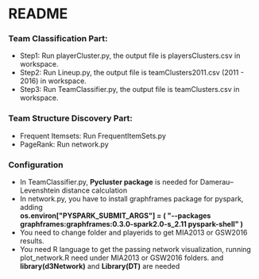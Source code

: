 # README

### Team Classification Part:
* Step1: Run playerCluster.py, the output file is playersClusters.csv in workspace.
* Step2: Run Lineup.py, the output file is teamClusters2011.csv (2011 - 2016) in workspace.
* Step3: Run TeamClassifier.py, the output file is teamClusters.csv  in workspace.

### Team Structure Discovery Part:
* Frequent Itemsets: Run FrequentItemSets.py
* PageRank: Run network.py

### Configuration
* In TeamClassifier.py, **Pycluster package** is needed for Damerau–Levenshtein distance calculation
* In network.py, you have to install graphframes package for pyspark, adding <br>
 **os.environ["PYSPARK_SUBMIT_ARGS"] = (
     "--packages graphframes:graphframes:0.3.0-spark2.0-s_2.11 pyspark-shell"
 )**
* You need to change folder and playerids to get MIA2013 or GSW2016 results. 
* You need R language to get the passing network visualization, running plot_network.R need under MIA2013 or GSW2016 folders.
 and **library(d3Network)** and **Library(DT)** are needed
